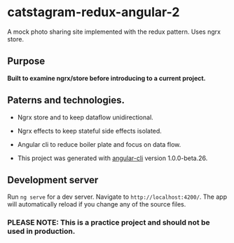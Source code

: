 # catstagram-redux-angular-2

A mock photo sharing site implemented with the redux pattern. Uses ngrx store.

## Purpose
**Built to examine ngrx/store before introducing to a current  project.**

## Paterns and technologies.

* Ngrx store and to keep dataflow unidirectional.
* Ngrx effects to keep stateful side effects isolated.
* Angular cli to reduce boiler plate and focus on data flow.

* This project was generated with [angular-cli](https://github.com/angular/angular-cli) version 1.0.0-beta.26.

## Development server
Run `ng serve` for a dev server. Navigate to `http://localhost:4200/`. The app will automatically reload if you change any of the source files.

### PLEASE NOTE: This is a practice project and should not be used in production.
